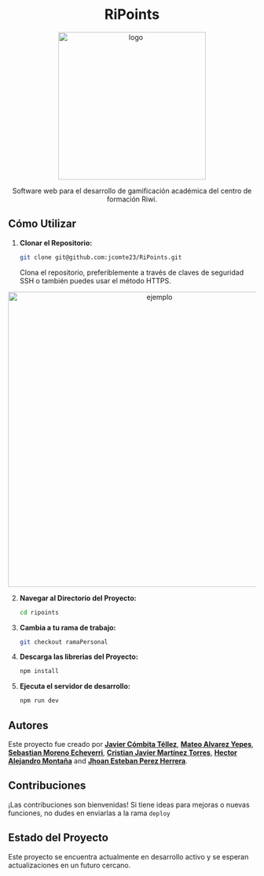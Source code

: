 <h1 align="center">RiPoints</h1>

<p align="center"><img src="https://purepng.com/public/uploads/large/purepng.com-gold-coinsflatcoinsroundmetalgold-1421526479322px4ti.png" width="300" alt="logo"></p>

<p align="center">Software web para el desarrollo de gamificación académica del centro de formación Riwi.</p>

## Cómo Utilizar

1. **Clonar el Repositorio:**
   ```bash
   git clone git@github.com:jcomte23/RiPoints.git
   ```
   Clona el repositorio, preferiblemente a través de claves de seguridad SSH o también puedes usar el método HTTPS.

<p align="center"><img src="https://happygitwithr.com/img/github-https-or-ssh-url-annotated.png" width="600" alt="ejemplo"></p>

2. **Navegar al Directorio del Proyecto:**

   ```bash
   cd ripoints
   ```

2. **Cambia a tu rama de trabajo:**

   ```bash
   git checkout ramaPersonal
   ```

3. **Descarga las librerias del Proyecto:**

   ```bash
   npm install
   ```

4. **Ejecuta el servidor de desarrollo:**
   ```bash
   npm run dev
   ```


## Autores

Este proyecto fue creado por **[Javier Cómbita Téllez](https://javiercombita.com)**, **[Mateo Alvarez Yepes](https://github.com/mateoalvarez-dev)**, **[Sebastian Moreno Echeverri](https://github.com/Cvaz007)**, **[Cristian Javier Martínez Torres](https://github.com/cristianbyte)**, **[Hector Alejandro Montaña](https://github.com/ralexale)**  and **[Jhoan Esteban Perez Herrera](https://desarrollador.com)**. 

## Contribuciones

¡Las contribuciones son bienvenidas! Si tiene ideas para mejoras o nuevas funciones, no dudes en enviarlas a la rama ```deploy```

## Estado del Proyecto

Este proyecto se encuentra actualmente en desarrollo activo y se esperan actualizaciones en un futuro cercano.
